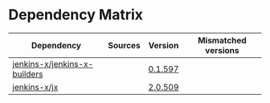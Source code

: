 # Dependency Matrix

Dependency | Sources | Version | Mismatched versions
---------- | ------- | ------- | -------------------
[jenkins-x/jenkins-x-builders](https://github.com/jenkins-x/jenkins-x-builders) |  | [0.1.597]() | 
[jenkins-x/jx](https://github.com/jenkins-x/jx) |  | [2.0.509](https://github.com/jenkins-x/jx/releases/tag/v2.0.509) | 
